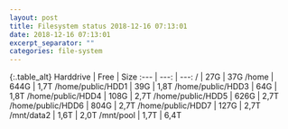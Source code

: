 ```yaml
---
layout: post
title: Filesystem status 2018-12-16 07:13:01
date: 2018-12-16 07:13:01
excerpt_separator: ""
categories: file-system
---
```

{:.table_alt}
Harddrive | Free | Size
:--- | ---: | ---:
/ | 27G | 37G
/home | 644G | 1,7T
/home/public/HDD1 | 39G | 1,8T
/home/public/HDD3 | 64G | 1,8T
/home/public/HDD4 | 108G | 2,7T
/home/public/HDD5 | 626G | 2,7T
/home/public/HDD6 | 804G | 2,7T
/home/public/HDD7 | 127G | 2,7T
/mnt/data2 | 1,6T | 2,0T
/mnt/pool | 1,7T | 6,4T
